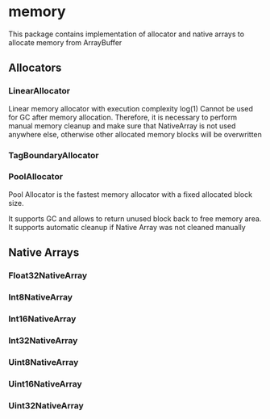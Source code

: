 # memory

This package contains implementation of allocator and native arrays to allocate memory from ArrayBuffer

## Allocators
### LinearAllocator

Linear memory allocator with execution complexity log(1)
Cannot be used for GC after memory allocation. Therefore, it is necessary to perform manual memory cleanup and make sure that NativeArray is not used anywhere else, otherwise other allocated memory blocks will be overwritten

### TagBoundaryAllocator
### PoolAllocator

Pool Allocator is the fastest memory allocator with a fixed allocated block size.

It supports GC and allows to return unused block back to free memory area. It supports automatic cleanup if Native Array was not cleaned manually


## Native Arrays
### Float32NativeArray
### Int8NativeArray
### Int16NativeArray
### Int32NativeArray
### Uint8NativeArray
### Uint16NativeArray
### Uint32NativeArray
